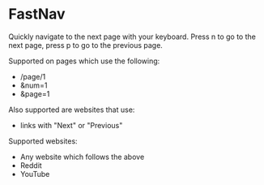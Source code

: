 FastNav
=============

Quickly navigate to the next page with your keyboard. Press n to go to the next page, press p to go to the previous page.

Supported on pages which use the following:
- /page/1	<!-- http://failblog.cheezburger.com/failbook/page/6 -->
- &num=1	<!-- http://www.phoronix.com/scan.php?page=article&item=clear-linux-2016&num=1 -->
- &page=1	

Also supported are websites that use:
- links with "Next" or "Previous" <!-- https://www.youtube.com/results?q=scorpions+believe+in+love&sp=SADqAwA%253D -->

Supported websites:
* Any website which follows the above
* Reddit
* YouTube
